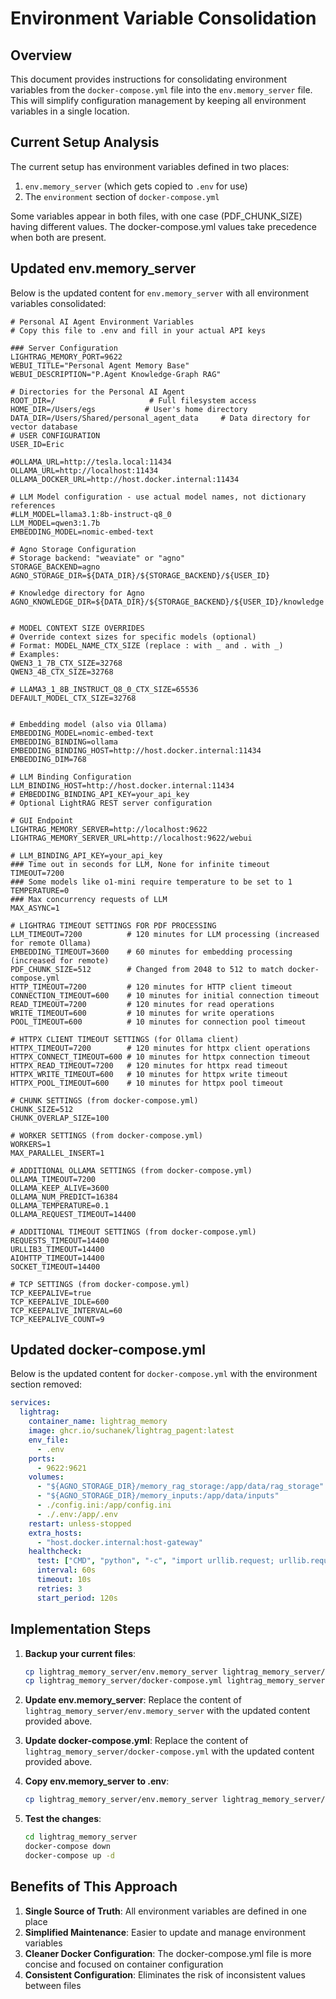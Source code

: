 # Environment Variable Consolidation

## Overview

This document provides instructions for consolidating environment variables from the `docker-compose.yml` file into the `env.memory_server` file. This will simplify configuration management by keeping all environment variables in a single location.

## Current Setup Analysis

The current setup has environment variables defined in two places:
1. `env.memory_server` (which gets copied to `.env` for use)
2. The `environment` section of `docker-compose.yml`

Some variables appear in both files, with one case (PDF_CHUNK_SIZE) having different values. The docker-compose.yml values take precedence when both are present.

## Updated env.memory_server

Below is the updated content for `env.memory_server` with all environment variables consolidated:

```
# Personal AI Agent Environment Variables
# Copy this file to .env and fill in your actual API keys

### Server Configuration
LIGHTRAG_MEMORY_PORT=9622
WEBUI_TITLE="Personal Agent Memory Base"
WEBUI_DESCRIPTION="P.Agent Knowledge-Graph RAG"

# Directories for the Personal AI Agent
ROOT_DIR=/                     # Full filesystem access
HOME_DIR=/Users/egs           # User's home directory  
DATA_DIR=/Users/Shared/personal_agent_data     # Data directory for vector database
# USER CONFIGURATION
USER_ID=Eric

#OLLAMA_URL=http://tesla.local:11434
OLLAMA_URL=http://localhost:11434
OLLAMA_DOCKER_URL=http://host.docker.internal:11434

# LLM Model configuration - use actual model names, not dictionary references
#LLM_MODEL=llama3.1:8b-instruct-q8_0
LLM_MODEL=qwen3:1.7b
EMBEDDING_MODEL=nomic-embed-text

# Agno Storage Configuration
# Storage backend: "weaviate" or "agno"
STORAGE_BACKEND=agno
AGNO_STORAGE_DIR=${DATA_DIR}/${STORAGE_BACKEND}/${USER_ID}

# Knowledge directory for Agno
AGNO_KNOWLEDGE_DIR=${DATA_DIR}/${STORAGE_BACKEND}/${USER_ID}/knowledge


# MODEL CONTEXT SIZE OVERRIDES
# Override context sizes for specific models (optional)
# Format: MODEL_NAME_CTX_SIZE (replace : with _ and . with _)
# Examples:
QWEN3_1_7B_CTX_SIZE=32768
QWEN3_4B_CTX_SIZE=32768

# LLAMA3_1_8B_INSTRUCT_Q8_0_CTX_SIZE=65536
DEFAULT_MODEL_CTX_SIZE=32768


# Embedding model (also via Ollama)
EMBEDDING_MODEL=nomic-embed-text
EMBEDDING_BINDING=ollama
EMBEDDING_BINDING_HOST=http://host.docker.internal:11434
EMBEDDING_DIM=768

# LLM Binding Configuration
LLM_BINDING_HOST=http://host.docker.internal:11434
# EMBEDDING_BINDING_API_KEY=your_api_key
# Optional LightRAG REST server configuration

# GUI Endpoint
LIGHTRAG_MEMORY_SERVER=http://localhost:9622
LIGHTRAG_MEMORY_SERVER_URL=http://localhost:9622/webui

# LLM_BINDING_API_KEY=your_api_key
### Time out in seconds for LLM, None for infinite timeout
TIMEOUT=7200
### Some models like o1-mini require temperature to be set to 1
TEMPERATURE=0
### Max concurrency requests of LLM
MAX_ASYNC=1

# LIGHTRAG TIMEOUT SETTINGS FOR PDF PROCESSING
LLM_TIMEOUT=7200          # 120 minutes for LLM processing (increased for remote Ollama)
EMBEDDING_TIMEOUT=3600    # 60 minutes for embedding processing (increased for remote)
PDF_CHUNK_SIZE=512        # Changed from 2048 to 512 to match docker-compose.yml
HTTP_TIMEOUT=7200         # 120 minutes for HTTP client timeout
CONNECTION_TIMEOUT=600    # 10 minutes for initial connection timeout
READ_TIMEOUT=7200         # 120 minutes for read operations
WRITE_TIMEOUT=600         # 10 minutes for write operations
POOL_TIMEOUT=600          # 10 minutes for connection pool timeout

# HTTPX CLIENT TIMEOUT SETTINGS (for Ollama client)
HTTPX_TIMEOUT=7200        # 120 minutes for httpx client operations
HTTPX_CONNECT_TIMEOUT=600 # 10 minutes for httpx connection timeout
HTTPX_READ_TIMEOUT=7200   # 120 minutes for httpx read timeout
HTTPX_WRITE_TIMEOUT=600   # 10 minutes for httpx write timeout
HTTPX_POOL_TIMEOUT=600    # 10 minutes for httpx pool timeout

# CHUNK SETTINGS (from docker-compose.yml)
CHUNK_SIZE=512
CHUNK_OVERLAP_SIZE=100

# WORKER SETTINGS (from docker-compose.yml)
WORKERS=1
MAX_PARALLEL_INSERT=1

# ADDITIONAL OLLAMA SETTINGS (from docker-compose.yml)
OLLAMA_TIMEOUT=7200
OLLAMA_KEEP_ALIVE=3600
OLLAMA_NUM_PREDICT=16384
OLLAMA_TEMPERATURE=0.1
OLLAMA_REQUEST_TIMEOUT=14400

# ADDITIONAL TIMEOUT SETTINGS (from docker-compose.yml)
REQUESTS_TIMEOUT=14400
URLLIB3_TIMEOUT=14400
AIOHTTP_TIMEOUT=14400
SOCKET_TIMEOUT=14400

# TCP SETTINGS (from docker-compose.yml)
TCP_KEEPALIVE=true
TCP_KEEPALIVE_IDLE=600
TCP_KEEPALIVE_INTERVAL=60
TCP_KEEPALIVE_COUNT=9
```

## Updated docker-compose.yml

Below is the updated content for `docker-compose.yml` with the environment section removed:

```yaml
services:
  lightrag:
    container_name: lightrag_memory
    image: ghcr.io/suchanek/lightrag_pagent:latest
    env_file:
      - .env
    ports:
      - 9622:9621
    volumes:
      - "${AGNO_STORAGE_DIR}/memory_rag_storage:/app/data/rag_storage"
      - "${AGNO_STORAGE_DIR}/memory_inputs:/app/data/inputs"
      - ./config.ini:/app/config.ini
      - ./.env:/app/.env
    restart: unless-stopped
    extra_hosts:
      - "host.docker.internal:host-gateway"
    healthcheck:
      test: ["CMD", "python", "-c", "import urllib.request; urllib.request.urlopen('http://localhost:9621/health')"]
      interval: 60s
      timeout: 10s
      retries: 3
      start_period: 120s
```

## Implementation Steps

1. **Backup your current files**:
   ```bash
   cp lightrag_memory_server/env.memory_server lightrag_memory_server/env.memory_server.bak
   cp lightrag_memory_server/docker-compose.yml lightrag_memory_server/docker-compose.yml.bak
   ```

2. **Update env.memory_server**:
   Replace the content of `lightrag_memory_server/env.memory_server` with the updated content provided above.

3. **Update docker-compose.yml**:
   Replace the content of `lightrag_memory_server/docker-compose.yml` with the updated content provided above.

4. **Copy env.memory_server to .env**:
   ```bash
   cp lightrag_memory_server/env.memory_server lightrag_memory_server/.env
   ```

5. **Test the changes**:
   ```bash
   cd lightrag_memory_server
   docker-compose down
   docker-compose up -d
   ```

## Benefits of This Approach

1. **Single Source of Truth**: All environment variables are defined in one place
2. **Simplified Maintenance**: Easier to update and manage environment variables
3. **Cleaner Docker Configuration**: The docker-compose.yml file is more concise and focused on container configuration
4. **Consistent Configuration**: Eliminates the risk of inconsistent values between files